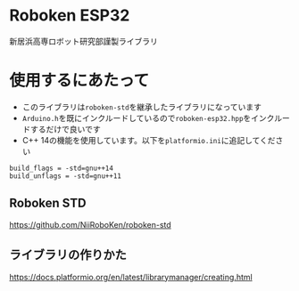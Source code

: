 # Roboken ESP32
新居浜高専ロボット研究部謹製ライブラリ

# 使用するにあたって
- このライブラリは`roboken-std`を継承したライブラリになっています
- `Arduino.h`を既にインクルードしているので`roboken-esp32.hpp`をインクルードするだけで良いです
- C++ 14の機能を使用しています。以下を`platformio.ini`に追記してください
```
build_flags = -std=gnu++14
build_unflags = -std=gnu++11
```
## Roboken STD
https://github.com/NiiRoboKen/roboken-std

## ライブラリの作りかた
https://docs.platformio.org/en/latest/librarymanager/creating.html
